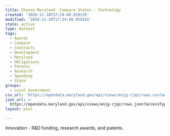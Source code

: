 ```yaml
---
title: Choose Maryland  Compare States - Technology
created: '2020-11-10T17:24:40.919135'
modified: '2020-11-10T17:24:40.919142'
state: active
type: dataset
tags:
  - Awards
  - Compare
  - Contracts
  - Development
  - Maryland
  - Obligations
  - Patents
  - Research
  - Spending
  - State
groups:
  - Local Government
csv_url: 'https://opendata.maryland.gov/api/views/enjg-rjqz/rows.csv?accessType=DOWNLOAD'
json_url: >-
  https://opendata.maryland.gov/api/views/enjg-rjqz/rows.json?accessType=DOWNLOAD
layout: post

---
```

Innovation - R&D funding, research awards, and patents.
